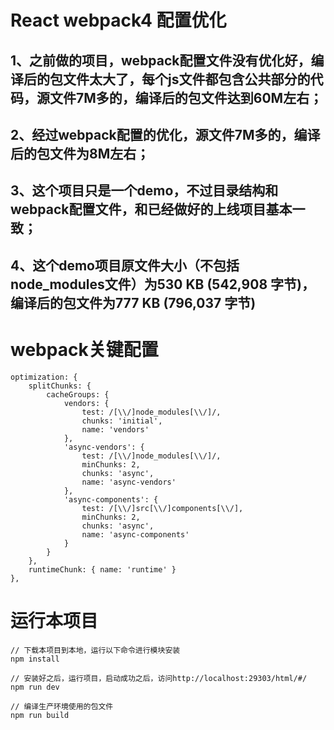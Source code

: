 # React webpack4 配置优化
## 1、之前做的项目，webpack配置文件没有优化好，编译后的包文件太大了，每个js文件都包含公共部分的代码，源文件7M多的，编译后的包文件达到60M左右；
## 2、经过webpack配置的优化，源文件7M多的，编译后的包文件为8M左右；
## 3、这个项目只是一个demo，不过目录结构和webpack配置文件，和已经做好的上线项目基本一致；
## 4、这个demo项目原文件大小（不包括node_modules文件）为530 KB (542,908 字节)，编译后的包文件为777 KB (796,037 字节)
# webpack关键配置
```
optimization: {
	splitChunks: {
		cacheGroups: {
			vendors: {
				test: /[\\/]node_modules[\\/]/,
				chunks: 'initial',
				name: 'vendors'
			},
			'async-vendors': {
				test: /[\\/]node_modules[\\/]/,
				minChunks: 2,
				chunks: 'async',
				name: 'async-vendors'
			},
			'async-components': {
				test: /[\\/]src[\\/]components[\\/],
				minChunks: 2,
				chunks: 'async',
				name: 'async-components'
			}
		}
	},
	runtimeChunk: { name: 'runtime' }
},
```
# 运行本项目
```
// 下载本项目到本地，运行以下命令进行模块安装
npm install

// 安装好之后，运行项目，启动成功之后，访问http://localhost:29303/html/#/
npm run dev

// 编译生产环境使用的包文件
npm run build
```